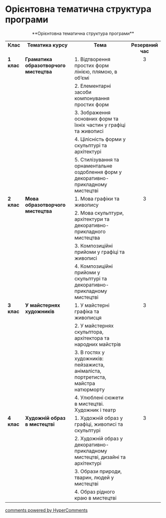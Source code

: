 <div id="hypercomments_widget" class="js-hypercomments-widget invisible"></div>

Орієнтовна тематична структура програми
=============================================

<p align="center">**Орієнтовна тематична структура програми**

<table>

<tr>
<td align="center" valign="top"><b>Клас</b></td>
<td align="center" valign="top"><b>Тематика курсу</b></td>
<td align="center" valign="top"><b>Тема</b></td>
<td align="center" valign="top"><b>Pезервний час</b></td>
</tr>

<tr>
<td valign="top" rowspan="5"><b>1 клас</b></td>
<td valign="top" rowspan="5"><b>Граматика образотворчого мистецтва</b></td>
<td valign="top">1.	Відтворення простих форм лінією, плямою,  в об’ємі</td>
<td align="center" valign="top" rowspan="5">3</td>
</tr>

<tr>
<td valign="top">2.	Елементарні засоби компонування простих форм</td>
</tr>

<tr>
<td valign="top">3.	Зображення основних форм та їхніх частин  у графіці  та живописі</td>
</tr>

<tr>
<td valign="top">4.	Цілісність форми у скульптурі та архітектурі</td>
</tr>

<tr>
<td valign="top">5.	Стилізування та орнаментальне оздоблення форм у декоративно-прикладному мистецтві</td>
</tr>


<tr>
<td valign="top" rowspan="4"><b>2 клас</b></td>
<td valign="top" rowspan="4"><b>Мова образотворчого мистецтва</b></td>
<td valign="top">1.	Мова графіки та живопису</td>
<td align="center" valign="top" rowspan="4">3</td>
</tr>

<tr>
<td valign="top">2.	Мова скульптури, архітектури та декоративно-прикладного мистецтва</td>
</tr>

<tr>
<td valign="top">3.	Композиційні прийоми у графіці та живописі</td>
</tr>

<tr>
<td valign="top">4.	Композиційні прийоми у скульптурі та декоративно-прикладному мистецтві</td>
</tr>


<tr>
<td valign="top" rowspan="4"><b>3 клас</b></td>
<td valign="top" rowspan="4"><b>У майстернях художників</b></td>
<td valign="top">1.	У майстерні  графіка та  живописця</td>
<td align="center" valign="top" rowspan="4">3</td>
</tr>

<tr>
<td valign="top">2.	У майстернях скульптора, архітектора та народних майстрів</td>
</tr>

<tr>
<td valign="top">3.	В гостях у художників: пейзажиста, анімаліста, портретиста, майстра натюрморту</td>
</tr>

<tr>
<td valign="top">4.	Улюблені сюжети в мистецтві. Художник і театр</td>
</tr>

<tr>
<td valign="top" rowspan="4"><b>4 клас</b></td>
<td valign="top" rowspan="4"><b>Художній образ в мистецтві</b></td>
<td valign="top">1.	Художній образ у графіці, живописі та скульптурі</td>
<td align="center" valign="top" rowspan="4">3</td>
</tr>

<tr>
<td valign="top">2.	Художній образ у декоративно-прикладному мистецтві, дизайні та архітектурі</td>
</tr>

<tr>
<td valign="top">3.	Образи  природи, тварин,  людей у мистецтві</td>
</tr>

<tr>
<td valign="top">4.	Образ рідного  краю в мистецтві</td>
</tr>
</table>


<div class="js-hypercomments-container">
    <a href="http://hypercomments.com" class="hc-link" title="comments widget">comments powered by HyperComments</a>
</div>